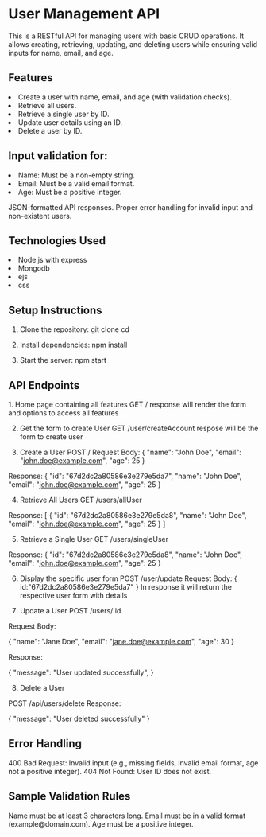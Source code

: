 <h1>User Management API</h1>
This is a RESTful API for managing users with basic CRUD operations. It allows creating, retrieving, updating, and deleting users while ensuring valid inputs for name, email, and age.

<h2>Features</h2>
<li>Create a user with name, email, and age (with validation checks).</li>
<li>Retrieve all users.</li>
<li>Retrieve a single user by ID.</li>
<li>Update user details using an ID.</li>
<li>Delete a user by ID.</li>

<h2>Input validation for:</h2>
<li>Name: Must be a non-empty string.</li>
<li>Email: Must be a valid email format.</li>
<li>Age: Must be a positive integer.</li>

JSON-formatted API responses.
Proper error handling for invalid input and non-existent users.

<h2>Technologies Used</h2>
<li>Node.js with express</li>
<li>Mongodb</li>
<li>ejs</li>
<li>css</li>

<h2>Setup Instructions</h2>

1. Clone the repository:
   git clone <repository-url>
   cd <repository-name>

2. Install dependencies:
   npm install

3. Start the server:
   npm start

<h2>API Endpoints</h2>
1.  Home page containing all features
GET /
response will render the form and options to access all features

2. Get the form to create User
GET /user/createAccount
respose will be the form to create user

3. Create a User
POST /
Request Body:
{
  "name": "John Doe",
  "email": "john.doe@example.com",
  "age": 25
}

Response:
{
  "id": "67d2dc2a80586e3e279e5da7",
  "name": "John Doe",
  "email": "john.doe@example.com",
  "age": 25
}

4. Retrieve All Users
GET /users/allUser

Response:
[
  {
    "id": "67d2dc2a80586e3e279e5da8",
    "name": "John Doe",
    "email": "john.doe@example.com",
    "age": 25
  }
]

5. Retrieve a Single User
GET /users/singleUser

Response:
{
  "id": "67d2dc2a80586e3e279e5da8",
  "name": "John Doe",
  "email": "john.doe@example.com",
  "age": 25
}

6. Display the specific user form
POST /user/update
Request Body:
{
    id:"67d2dc2a80586e3e279e5da7"
}
In response it will return the respective user form with details

7. Update a User
POST /users/:id

Request Body:

{
  "name": "Jane Doe",
  "email": "jane.doe@example.com",
  "age": 30
}

Response:

{
  "message": "User updated successfully",
}

8. Delete a User

POST /api/users/delete
Response:

{
  "message": "User deleted successfully"
}


<h2>Error Handling</h2>
400 Bad Request: Invalid input (e.g., missing fields, invalid email format, age not a positive integer).
404 Not Found: User ID does not exist.

<h2>Sample Validation Rules</h2>
Name must be at least 3 characters long.
Email must be in a valid format (example@domain.com).
Age must be a positive integer.